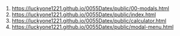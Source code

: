 <!-- https://github.com/luckyone1221/0055Datex -->
1. <https://luckyone1221.github.io/0055Datex/public/00-modals.html>
1. <https://luckyone1221.github.io/0055Datex/public/index.html>
1. <https://luckyone1221.github.io/0055Datex/public/calculator.html>
1. <https://luckyone1221.github.io/0055Datex/public/modal-menu.html>
